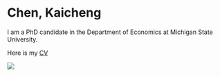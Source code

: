 # Chen, Kaicheng

I am a PhD candidate in the Department of Economics at Michigan State University.

Here is my [CV](https://michiganstate-my.sharepoint.com/personal/chenka19_msu_edu/_layouts/15/onedrive.aspx?id=%2Fpersonal%2Fchenka19%5Fmsu%5Fedu%2FDocuments%2Fpersonal%20web%2FCV%5FKaicheng%20%282%29%2Epdf&parent=%2Fpersonal%2Fchenka19%5Fmsu%5Fedu%2FDocuments%2Fpersonal%20web)

![](https://michiganstate-my.sharepoint.com/:i:/r/personal/chenka19_msu_edu/Documents/personal%20web/_DSC1623_new.jpeg?csf=1&web=1&e=Pyuofq)
